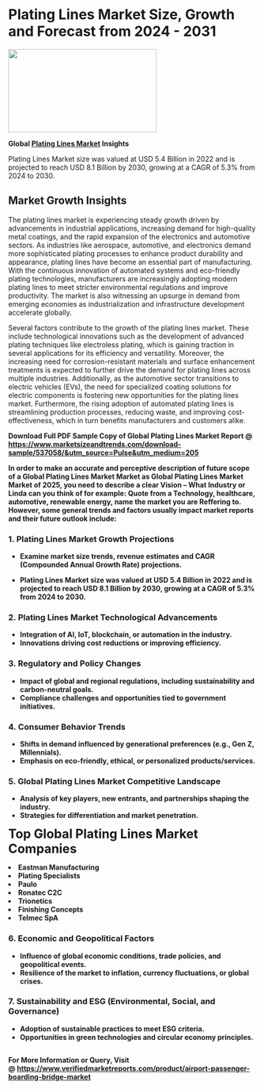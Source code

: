 <H1>Plating Lines Market Size, Growth and Forecast from 2024 - 2031</H1><img class="aligncenter size-medium wp-image-584254" src="https://thirdeyenews.in/wp-content/uploads/2024/09/Global-Market-Research-300x168.jpeg" alt="" width="300" height="168" /><p><strong>Global&nbsp;<a href="https://www.marketsizeandtrends.com/download-sample/537058/&amp;utm_source=Pulse&amp;utm_medium=205">Plating Lines Market</a> Insights</strong></p><p>Plating Lines Market size was valued at USD 5.4 Billion in 2022 and is projected to reach USD 8.1 Billion by 2030, growing at a CAGR of 5.3% from 2024 to 2030.</p><p><h2>Market Growth Insights</h2> <p>The plating lines market is experiencing steady growth driven by advancements in industrial applications, increasing demand for high-quality metal coatings, and the rapid expansion of the electronics and automotive sectors. As industries like aerospace, automotive, and electronics demand more sophisticated plating processes to enhance product durability and appearance, plating lines have become an essential part of manufacturing. With the continuous innovation of automated systems and eco-friendly plating technologies, manufacturers are increasingly adopting modern plating lines to meet stricter environmental regulations and improve productivity. The market is also witnessing an upsurge in demand from emerging economies as industrialization and infrastructure development accelerate globally.</p> <p><strong></strong></p> <p>Several factors contribute to the growth of the plating lines market. These include technological innovations such as the development of advanced plating techniques like electroless plating, which is gaining traction in several applications for its efficiency and versatility. Moreover, the increasing need for corrosion-resistant materials and surface enhancement treatments is expected to further drive the demand for plating lines across multiple industries. Additionally, as the automotive sector transitions to electric vehicles (EVs), the need for specialized coating solutions for electric components is fostering new opportunities for the plating lines market. Furthermore, the rising adoption of automated plating lines is streamlining production processes, reducing waste, and improving cost-effectiveness, which in turn benefits manufacturers and customers alike.</p> <p><strong></p><p><span class=""><strong>Download Full PDF Sample Copy of Global Plating Lines Market Report</strong> @ <a href="https://www.marketsizeandtrends.com/download-sample/537058/&amp;utm_source=Pulse&amp;utm_medium=205" target="_blank">https://www.marketsizeandtrends.com/download-sample/537058/&amp;utm_source=Pulse&amp;utm_medium=205</a></span></p><p>In order to make an accurate and perceptive description of future scope of a Global&nbsp;Plating Lines Market Market as Global&nbsp;Plating Lines Market Market of 2025, you need to describe a clear Vision &ndash; What Industry or Linda can you think of for example: Quote from a Technology, healthcare, automotive, renewable energy, name the market you are Reffering to. However, some general trends and factors usually impact market reports and their future outlook include:</p><h3>1.&nbsp;<strong>Plating Lines Market Growth Projections</strong></h3><ul><li>Examine market size trends, revenue estimates and CAGR (Compounded Annual Growth Rate) projections.</li><li><p>Plating Lines Market size was valued at USD 5.4 Billion in 2022 and is projected to reach USD 8.1 Billion by 2030, growing at a CAGR of 5.3% from 2024 to 2030.</p></li></ul><h3>2.&nbsp;<strong>Plating Lines Market Technological Advancements</strong></h3><ul><li>Integration of AI, IoT, blockchain, or automation in the industry.</li><li>Innovations driving cost reductions or improving efficiency.</li></ul><h3>3.&nbsp;<strong>Regulatory and Policy Changes</strong></h3><ul><li>Impact of global and regional regulations, including sustainability and carbon-neutral goals.</li><li>Compliance challenges and opportunities tied to government initiatives.</li></ul><h3>4.&nbsp;<strong>Consumer Behavior Trends</strong></h3><ul><li>Shifts in demand influenced by generational preferences (e.g., Gen Z, Millennials).</li><li>Emphasis on eco-friendly, ethical, or personalized products/services.</li></ul><h3>5.&nbsp;<strong>Global Plating Lines Market Competitive Landscape</strong></h3><ul><li>Analysis of key players, new entrants, and partnerships shaping the industry.</li><li>Strategies for differentiation and market penetration.</li></ul><p data-pm-slice="1 1 []"><span style="color: inherit; font-family: inherit; font-size: 25px;">Top Global Plating Lines Market Companies</span></p><div class="" data-test-id=""><p><li>Eastman Manufacturing</li><li> Plating Specialists</li><li> Paulo</li><li> Ronatec C2C</li><li> Trionetics</li><li> Finishing Concepts</li><li> Telmec SpA</li></p></div><h3>6.&nbsp;<strong>Economic and Geopolitical Factors</strong></h3><ul><li>Influence of global economic conditions, trade policies, and geopolitical events.</li><li>Resilience of the market to inflation, currency fluctuations, or global crises.</li></ul><h3>7.&nbsp;<strong>Sustainability and ESG (Environmental, Social, and Governance)</strong></h3><ul><li>Adoption of sustainable practices to meet ESG criteria.</li><li>Opportunities in green technologies and circular economy principles.</li></ul><h2><strong style="font-size: 14px;">For More Information or Query, Visit @&nbsp;</strong><a style="background-color: #ffffff; font-size: 14px;" href="https://www.marketsizeandtrends.com/report/plating-lines-market/" target="_blank">https://www.verifiedmarketreports.com/product/airport-passenger-boarding-bridge-market</a></h2>
